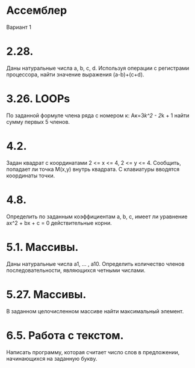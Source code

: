 # Ассемблер
Вариант 1

# 2.28. 
Даны натуральные числа a, b, c, d. Используя операции с регистрами процессора, найти значение выражения (а-b)+(c+d).

# 3.26. LOOPs 
По заданной формуле члена ряда с номером к: Ак=3*k^2 - 2*k + 1 найти сумму первых 5 членов.

# 4.2. 
Задан квадрат с координатами 2 <= x <= 4, 2 <= y <= 4. Сообщить, попадает ли точка М(х,у) внутрь квадрата. С клавиатуры вводятся координаты точки.

# 4.8. 
Определить по заданным коэффициентам a, b, с, имеет ли уравнение ax^2 + bx + c = 0 действительные корни.

# 5.1. Массивы. 
Даны натуральные числа а1, ... , а10. Определить количество членов последовательности, являющихся четными числами.

# 5.27. Массивы. 
В заданном целочисленном массиве найти максимальный элемент.

# 6.5. Работа с текстом. 
Написать программу, которая считает число слов в предложении, начинающихся на заданную букву.